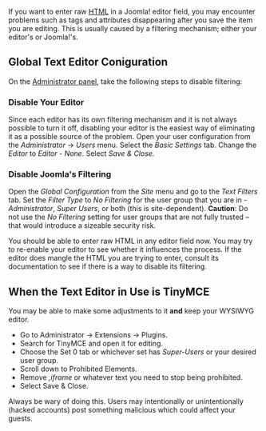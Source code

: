 <!-- Filename: Entering_raw_HTML_in_editors / Display title: Entering raw HTML in editors -->

If you want to enter raw
<a href="https://en.wikipedia.org/wiki/HTML" class="extiw"
title="wikipedia:HTML">HTML</a> in a Joomla! editor field, you may
encounter problems such as tags and attributes disappearing after you
save the item you are editing. This is usually caused by a filtering
mechanism; either your editor's or Joomla!'s.

## Global Text Editor Coniguration

On the [Administrator
panel](https://docs.joomla.org/Administrator_(Application) "Administrator (Application)"),
take the following steps to disable filtering:

### Disable Your Editor

Since each editor has its own filtering mechanism and it is not always
possible to turn it off, disabling your editor is the easiest way of
eliminating it as a possible source of the problem. Open your user
configuration from the *Administrator* → *Users* menu. Select the *Basic
Settings* tab. Change the *Editor* to *Editor - None*. Select *Save &
Close*.

### Disable Joomla's Filtering

Open the *Global Configuration* from the *Site* menu and go to the *Text
Filters* tab. Set the *Filter Type* to *No Filtering* for the user group
that you are in - *Administrator*, *Super Users*, or both (this is
site-dependent). **Caution**: Do not use the *No Filtering* setting for
user groups that are not fully trusted – that would introduce a sizeable
security risk.

You should be able to enter raw HTML in any editor field now. You may
try to re-enable your editor to see whether it influences the process.
If the editor does mangle the HTML you are trying to enter, consult its
documentation to see if there is a way to disable its filtering.

## When the Text Editor in Use is TinyMCE

You may be able to make some adjustments to it **and** keep your WYSIWYG
editor.

- Go to Administrator → Extensions → Plugins.
- Search for TinyMCE and open it for editing.
- Choose the Set 0 tab or whichever set has *Super-Users* or your
  desired user group.
- Scroll down to Prohibited Elements.
- Remove *,iframe* or whatever text you need to stop being prohibited.
- Select Save & Close.

Always be wary of doing this. Users may intentionally or unintentionally
(hacked accounts) post something malicious which could affect your
guests.
